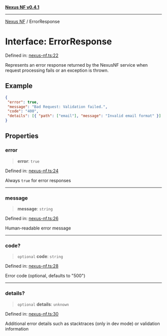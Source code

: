 [**Nexus NF v0.4.1**](../README.md)

***

[Nexus NF](../globals.md) / ErrorResponse

# Interface: ErrorResponse

Defined in: [nexus-nf.ts:22](https://github.com/Spaxterr/nexus-nf/blob/8db83c67234287cb454464be694d5e1c6647ab41/src/core/nexus-nf.ts#L22)

Represents an error response returned by the NexusNF service when request processing fails or an exception is thrown.

## Example

```json
{
 "error": true,
 "message": "Bad Request: Validation failed.",
 "code": "400",
 "details": [{ "path": ["email"], "message": "Invalid email format" }]
}
```

## Properties

### error

> **error**: `true`

Defined in: [nexus-nf.ts:24](https://github.com/Spaxterr/nexus-nf/blob/8db83c67234287cb454464be694d5e1c6647ab41/src/core/nexus-nf.ts#L24)

Always `true` for error responses

***

### message

> **message**: `string`

Defined in: [nexus-nf.ts:26](https://github.com/Spaxterr/nexus-nf/blob/8db83c67234287cb454464be694d5e1c6647ab41/src/core/nexus-nf.ts#L26)

Human-readable error message

***

### code?

> `optional` **code**: `string`

Defined in: [nexus-nf.ts:28](https://github.com/Spaxterr/nexus-nf/blob/8db83c67234287cb454464be694d5e1c6647ab41/src/core/nexus-nf.ts#L28)

Error code (optional, defaults to "500")

***

### details?

> `optional` **details**: `unknown`

Defined in: [nexus-nf.ts:30](https://github.com/Spaxterr/nexus-nf/blob/8db83c67234287cb454464be694d5e1c6647ab41/src/core/nexus-nf.ts#L30)

Additional error details such as stacktraces (only in dev mode) or validation information
